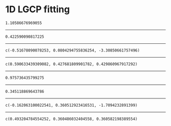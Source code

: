 # 1D LGCP fitting

    1.10586676969055

---

    0.422590090817225

---

    c(-0.51678090078253, 0.0804294755836254, -3.30850661757496)

---

    c(0.590633439309082, 0.427681809901782, 0.429860967917292)

---

    0.975736435799275

---

    0.345118869643786

---

    c(-0.162063100022541, 0.360512923416531, -1.7094232891399)

---

    c(0.493204784554252, 0.360486032404558, 0.360582198389554)


